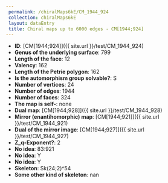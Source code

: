 ```yaml
--- 
 permalink: /chiralMaps6kE/CM_1944_924 
 collection: chiralMaps6kE
 layout: dataEntry
 title: Chiral maps up to 6000 edges - CM[1944;924]
---
```


- **ID**: [CM[1944;924]]({{ site.url }}/test/CM_1944_924)
- **Genus of the underlying surface**: 799
- **Length of the face**: 12
- **Valency**: 162
- **Length of the Petrie polygon**: 162
- **Is the automorphism group solvable?**: S
- **Number of vertices**: 24
- **Number of edges**: 1944
- **Number of faces**: 324
- **The map is self-**: none
- **Dual map**: [CM[1944;928]]({{ site.url }}/test/CM_1944_928)
- **Mirror (enantihomorphic) map**: [CM[1944;921]]({{ site.url }}/test/CM_1944_921)
- **Dual of the mirror image**: [CM[1944;927]]({{ site.url }}/test/CM_1944_927)
- **Z_q-Exponent?**: 2
- **No idea**:  83:921
- **No idea**: Y
- **No idea**: Y
- **Skeleton**: Sk(24;2)^54
- **Some other kind of skeleton**: nan
